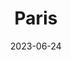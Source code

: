 ---
title: "Paris"
cc-type: city
date: 2023-06-24
hashtag: "paris"
subdivision-of:
  - France
tags:
  - city
  - France
---